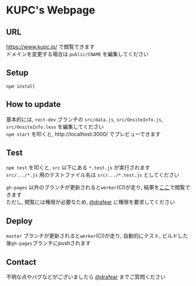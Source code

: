 # KUPC's Webpage
## URL
https://www.kupc.jp/ で閲覧できます \
ドメインを変更する場合は `public/CNAME` を編集してください


## Setup
```
npm install
```


## How to update
基本的には, `rect-dev` ブランチの `src/data.js`, `src/OnsiteInfo.js`, `src/OnsiteInfo.less` を編集してください \
`npm start` を叩くと, http://localhost:3000/ でプレビューできます


## Test
`npm test` を叩くと, `src` 以下にある `*.test.js` が実行されます \
`src/.../*.js` 用のテストファイル名は `src/.../*.test.js` としてください

`gh-pages` 以外のブランチが更新されると`werker`(CI)が走り, 結果を[ここ](https://app.wercker.com/drafear/kupc-web/runs)で閲覧できます \
ただし, 閲覧には権限が必要なため, [@drafear](https://twitter.com/drafear) に権限を要求してください


## Deploy
`master` ブランチが更新されると`werker`(CI)が走り, 自動的にテスト, ビルドした後`gh-pages`ブランチにpushされます


## Contact
不明な点やバグなどがございましたら [@drafear](https://twitter.com/drafear) までご質問ください
